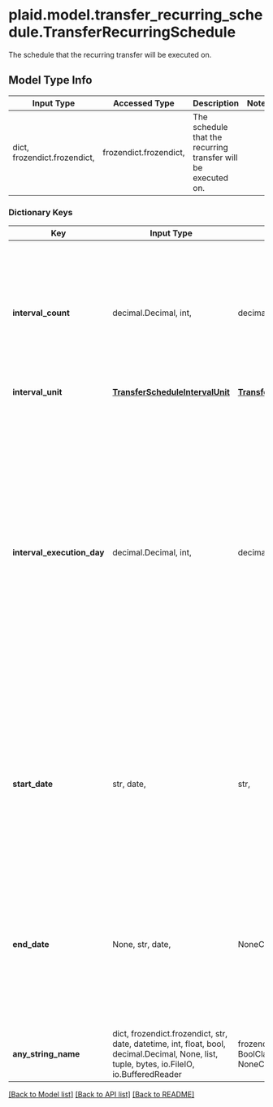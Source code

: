 # plaid.model.transfer_recurring_schedule.TransferRecurringSchedule

The schedule that the recurring transfer will be executed on.

## Model Type Info
Input Type | Accessed Type | Description | Notes
------------ | ------------- | ------------- | -------------
dict, frozendict.frozendict,  | frozendict.frozendict,  | The schedule that the recurring transfer will be executed on. | 

### Dictionary Keys
Key | Input Type | Accessed Type | Description | Notes
------------ | ------------- | ------------- | ------------- | -------------
**interval_count** | decimal.Decimal, int,  | decimal.Decimal,  | The number of recurring &#x60;interval_units&#x60; between originations. The recurring interval(before holiday adjustment) is calculated by multiplying &#x60;interval_unit&#x60; and &#x60;interval_count&#x60;. For instance, to schedule a recurring transfer which originates once every two weeks, set &#x60;interval_unit&#x60; &#x3D; &#x60;week&#x60; and &#x60;interval_count&#x60; &#x3D; 2. | 
**interval_unit** | [**TransferScheduleIntervalUnit**](TransferScheduleIntervalUnit.md) | [**TransferScheduleIntervalUnit**](TransferScheduleIntervalUnit.md) |  | 
**interval_execution_day** | decimal.Decimal, int,  | decimal.Decimal,  | The day of the interval on which to schedule the transfer.  If the &#x60;interval_unit&#x60; is &#x60;week&#x60;, &#x60;interval_execution_day&#x60; should be an integer from 1 (Monday) to 5 (Friday).  If the &#x60;interval_unit&#x60; is &#x60;month&#x60;, &#x60;interval_execution_day&#x60; should be an integer indicating which day of the month to make the transfer on. Integers from 1 to 28 can be used to make a transfer on that day of the month. Negative integers from -1 to -5 can be used to make a transfer relative to the end of the month. To make a transfer on the last day of the month, use -1; to make the transfer on the second-to-last day, use -2, and so on.  The transfer will be originated on next available banking day if the designated day is a non banking day. | 
**start_date** | str, date,  | str,  | A date in [ISO 8601](https://wikipedia.org/wiki/ISO_8601) format (YYYY-MM-DD). The recurring transfer will begin on the first &#x60;interval_execution_day&#x60; on or after the &#x60;start_date&#x60;.  If the first &#x60;interval_execution_day&#x60; on or after the start date is also the same day that &#x60;/transfer/recurring/create&#x60; was called, the bank *may* make the first payment on that day, but it is not guaranteed to do so. | value must conform to RFC-3339 full-date YYYY-MM-DD
**end_date** | None, str, date,  | NoneClass, str,  | A date in [ISO 8601](https://wikipedia.org/wiki/ISO_8601) format (YYYY-MM-DD). The recurring transfer will end on the last &#x60;interval_execution_day&#x60; on or before the &#x60;end_date&#x60;. If the &#x60;interval_execution_day&#x60; between the start date and the end date (inclusive) is also the same day that &#x60;/transfer/recurring/create&#x60; was called, the bank *may* make a payment on that day, but it is not guaranteed to do so. | [optional] value must conform to RFC-3339 full-date YYYY-MM-DD
**any_string_name** | dict, frozendict.frozendict, str, date, datetime, int, float, bool, decimal.Decimal, None, list, tuple, bytes, io.FileIO, io.BufferedReader | frozendict.frozendict, str, BoolClass, decimal.Decimal, NoneClass, tuple, bytes, FileIO | any string name can be used but the value must be the correct type | [optional]

[[Back to Model list]](../../README.md#documentation-for-models) [[Back to API list]](../../README.md#documentation-for-api-endpoints) [[Back to README]](../../README.md)

